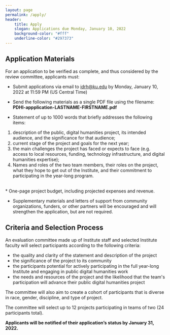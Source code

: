 ```yaml
---
layout: page
permalink: /apply/
header: 
    title: Apply
    slogan: Applications due Monday, January 10, 2022
    background-color: "#fff"
    underline-color: "#297373"
---
```


## Application Materials

For an application to be verified as complete, and thus considered by the review committee, applicants must:

* Submit applications via email to <idrh@ku.edu> by Monday, January 10, 2022 at 11:59 PM (US Central Time)

* Send the following materials as a single PDF file using the filename:<br/> **PDHI-appplication-LASTNAME-FIRSTNAME.pdf**

* Statement of up to 1000 words that briefly addresses the following items:
1. description of the public, digital humanities project, its intended audience, and the significance for that audience;
1. current stage of the project and goals for the next year;
1. the main challenges the project has faced or expects to face (e.g. access to local resources, funding, technology infrastructure, and digital humanities expertise);
1. Names and roles of the two team members, their roles on the project, what they hope to get out of the Institute, and their commitment to participating in the year-long program.  
<br/>
* One-page project budget, including projected expenses and revenue.

* Supplementary materials and letters of support from community organizations, funders, or other partners will be encouraged and will strengthen the application, but are not required.

## Criteria and Selection Process

An evaluation committee made up of Institute staff and selected Institute faculty will select participants according to the following criteria:

* the quality and clarity of the statement and description of the project
* the significance of the project to its community
* the participants potential for actively participating in the full year-long Institute and engaging in public digital humanities work
* the needs and resources of the project and the likelihood that the team's participation will advance their public digital humanities project

The committee will also aim to create a cohort of participants that is diverse in race, gender, discipline, and type of project.

The committee will select up to 12 projects participating in teams of two (24 participants total).

**Applicants will be notified of their application’s status by January 31, 2022.**
